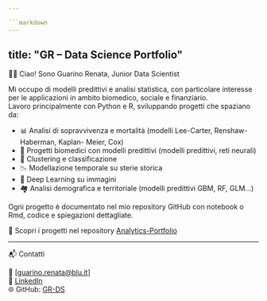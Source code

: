 ```yaml
---

```markdown
---
```

title: "GR – Data Science Portfolio"
---

👩‍💻 Ciao! Sono Guarino Renata, Junior Data Scientist

Mi occupo di modelli predittivi e analisi statistica, con particolare interesse per le applicazioni in ambito biomedico, sociale e finanziario.  
Lavoro principalmente con Python e R, sviluppando progetti che spaziano da:

- 📊 Analisi di sopravvivenza e mortalità (modelli Lee-Carter, Renshaw-Haberman, Kaplan- Meier, Cox)
- 🔬 Progetti biomedici con modelli predittivi (modelli predittivi, reti neurali)
- 💸 Clustering e classificazione 
- 📉 Modellazione temporale su sterie storica
- 🐶 Deep Learning su immagini
- 🏘 Analisi demografica e territoriale (modelli predittivi GBM, RF,  GLM...)


Ogni progetto è documentato nel mio repository GitHub con notebook o Rmd, codice e spiegazioni dettagliate.

🔗 Scopri i progetti nel repository [Analytics-Portfolio](https://github.com/GR-DS/Analytics-Portfolio)

---

📬 Contatti

📧 [guarino.renata@blu.it]  
🔗 [LinkedIn](https://www.linkedin.com/in/renatag87/)  
🌐 GitHub: [GR-DS](https://github.com/GR-DS)
```
